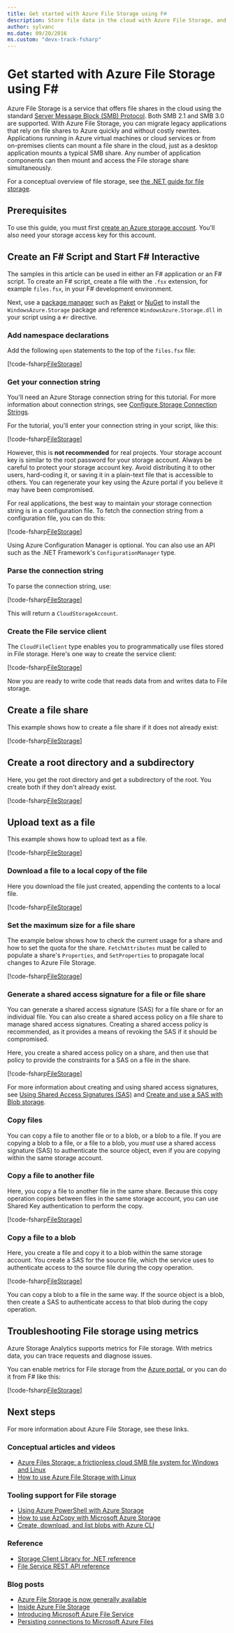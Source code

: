 ```yaml
---
title: Get started with Azure File Storage using F#
description: Store file data in the cloud with Azure File Storage, and mount your cloud file share from an Azure virtual machine (VM) or from an on-premises application running Windows.
author: sylvanc
ms.date: 09/20/2016
ms.custom: "devx-track-fsharp"
---
```

# Get started with Azure File Storage using F\#

Azure File Storage is a service that offers file shares in the cloud using the standard [Server Message Block (SMB) Protocol](/windows/win32/fileio/microsoft-smb-protocol-and-cifs-protocol-overview). Both SMB 2.1 and SMB 3.0 are supported. With Azure File Storage, you can migrate legacy applications that rely on file shares to Azure quickly and without costly rewrites. Applications running in Azure virtual machines or cloud services or from on-premises clients can mount a file share in the cloud, just as a desktop application mounts a typical SMB share. Any number of application components can then mount and access the File storage share simultaneously.

For a conceptual overview of file storage, see [the .NET guide for file storage](/azure/storage/storage-dotnet-how-to-use-files).

## Prerequisites

To use this guide, you must first [create an Azure storage account](/azure/storage/storage-create-storage-account).
You'll also need your storage access key for this account.

## Create an F# Script and Start F# Interactive

The samples in this article can be used in either an F# application or an F# script. To create an F# script, create a file with the `.fsx` extension, for example `files.fsx`, in your F# development environment.

Next, use a [package manager](package-management.md) such as [Paket](https://fsprojects.github.io/Paket/) or [NuGet](https://www.nuget.org/) to install the `WindowsAzure.Storage` package and reference `WindowsAzure.Storage.dll` in your script using a `#r` directive.

### Add namespace declarations

Add the following `open` statements to the top of the `files.fsx` file:

[!code-fsharp[FileStorage](~/samples/snippets/fsharp/azure/file-storage.fsx#L1-L5)]

### Get your connection string

You'll need an Azure Storage connection string for this tutorial. For more information about connection strings, see [Configure Storage Connection Strings](/azure/storage/storage-configure-connection-string).

For the tutorial, you'll enter your connection string in your script, like this:

[!code-fsharp[FileStorage](~/samples/snippets/fsharp/azure/file-storage.fsx#L11-L11)]

However, this is **not recommended** for real projects. Your storage account key is similar to the root password for your storage account. Always be careful to protect your storage account key. Avoid distributing it to other users, hard-coding it, or saving it in a plain-text file that is accessible to others. You can regenerate your key using the Azure portal if you believe it may have been compromised.

For real applications, the best way to maintain your storage connection string is in a configuration file. To fetch the connection string from a configuration file, you can do this:

[!code-fsharp[FileStorage](~/samples/snippets/fsharp/azure/file-storage.fsx#L13-L15)]

Using Azure Configuration Manager is optional. You can also use an API such as the .NET Framework's `ConfigurationManager` type.

### Parse the connection string

To parse the connection string, use:

[!code-fsharp[FileStorage](~/samples/snippets/fsharp/azure/file-storage.fsx#L21-L22)]

This will return a `CloudStorageAccount`.

### Create the File service client

The `CloudFileClient` type enables you to programmatically use files stored in File storage. Here's one way to create the service client:

[!code-fsharp[FileStorage](~/samples/snippets/fsharp/azure/file-storage.fsx#L28-L28)]

Now you are ready to write code that reads data from and writes data to File storage.

## Create a file share

This example shows how to create a file share if it does not already exist:

[!code-fsharp[FileStorage](~/samples/snippets/fsharp/azure/file-storage.fsx#L34-L35)]

## Create a root directory and a subdirectory

Here, you get the root directory and get a subdirectory of the root. You create both if they don't already exist.

[!code-fsharp[FileStorage](~/samples/snippets/fsharp/azure/file-storage.fsx#L41-L43)]

## Upload text as a file

This example shows how to upload text as a file.

[!code-fsharp[FileStorage](~/samples/snippets/fsharp/azure/file-storage.fsx#L49-L50)]

### Download a file to a local copy of the file

Here you download the file just created, appending the contents to a local file.

[!code-fsharp[FileStorage](~/samples/snippets/fsharp/azure/file-storage.fsx#L56-L56)]

### Set the maximum size for a file share

The example below shows how to check the current usage for a share and how to set the quota for the share. `FetchAttributes` must be called to populate a share's `Properties`, and `SetProperties` to propagate local changes to Azure File Storage.

[!code-fsharp[FileStorage](~/samples/snippets/fsharp/azure/file-storage.fsx#L62-L72)]

### Generate a shared access signature for a file or file share

You can generate a shared access signature (SAS) for a file share or for an individual file. You can also create a shared access policy on a file share to manage shared access signatures. Creating a shared access policy is recommended, as it provides a means of revoking the SAS if it should be compromised.

Here, you create a shared access policy on a share, and then use that policy to provide the constraints for a SAS on a file in the share.

[!code-fsharp[FileStorage](~/samples/snippets/fsharp/azure/file-storage.fsx#L78-L94)]

For more information about creating and using shared access signatures, see [Using Shared Access Signatures (SAS)](/azure/storage/storage-dotnet-shared-access-signature-part-1) and [Create and use a SAS with Blob storage](/azure/storage/storage-dotnet-shared-access-signature-part-2).

### Copy files

You can copy a file to another file or to a blob, or a blob to a file. If you are copying a blob to a file, or a file to a blob, you *must* use a shared access signature (SAS) to authenticate the source object, even if you are copying within the same storage account.

### Copy a file to another file

Here, you copy a file to another file in the same share. Because this copy operation copies between files in the same storage account, you can use Shared Key authentication to perform the copy.

[!code-fsharp[FileStorage](~/samples/snippets/fsharp/azure/file-storage.fsx#L100-L101)]

### Copy a file to a blob

Here, you create a file and copy it to a blob within the same storage account. You create a SAS for the source file, which the service uses to authenticate access to the source file during the copy operation.

[!code-fsharp[FileStorage](~/samples/snippets/fsharp/azure/file-storage.fsx#L107-L120)]

You can copy a blob to a file in the same way. If the source object is a blob, then create a SAS to authenticate access to that blob during the copy operation.

## Troubleshooting File storage using metrics

Azure Storage Analytics supports metrics for File storage. With metrics data, you can trace requests and diagnose issues.

You can enable metrics for File storage from the [Azure portal](https://portal.azure.com), or you can do it from F# like this:

[!code-fsharp[FileStorage](~/samples/snippets/fsharp/azure/file-storage.fsx#L126-L140)]

## Next steps

For more information about Azure File Storage, see these links.

### Conceptual articles and videos

- [Azure Files Storage: a frictionless cloud SMB file system for Windows and Linux](https://azure.microsoft.com/resources/videos/azurecon-2015-azure-files-storage-a-frictionless-cloud-smb-file-system-for-windows-and-linux/)
- [How to use Azure File Storage with Linux](/azure/storage/storage-how-to-use-files-linux)

### Tooling support for File storage

- [Using Azure PowerShell with Azure Storage](/azure/storage/storage-powershell-guide-full)
- [How to use AzCopy with Microsoft Azure Storage](/azure/storage/storage-use-azcopy)
- [Create, download, and list blobs with Azure CLI](/azure/storage/blobs/storage-quickstart-blobs-cli#create-and-manage-file-shares)

### Reference

- [Storage Client Library for .NET reference](/dotnet/api/overview/azure/storage)
- [File Service REST API reference](/rest/api/storageservices/fileservices/File-Service-REST-API)

### Blog posts

- [Azure File Storage is now generally available](https://azure.microsoft.com/blog/azure-file-storage-now-generally-available/)
- [Inside Azure File Storage](https://azure.microsoft.com/blog/inside-azure-file-storage/)
- [Introducing Microsoft Azure File Service](/archive/blogs/windowsazurestorage/introducing-microsoft-azure-file-service)
- [Persisting connections to Microsoft Azure Files](/archive/blogs/windowsazurestorage/persisting-connections-to-microsoft-azure-files)
